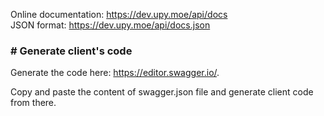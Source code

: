 Online documentation: https://dev.upy.moe/api/docs<br>
JSON format: https://dev.upy.moe/api/docs.json

### # Generate client's code
Generate the code here: https://editor.swagger.io/.

Copy and paste the content of swagger.json file and generate client code from there.
